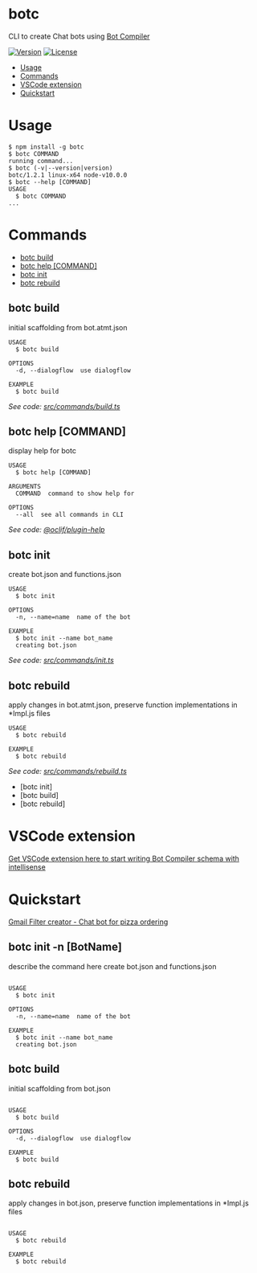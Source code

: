botc
====

CLI to create Chat bots using [Bot Compiler](https://abhivijay96.gitbooks.io/bot-compiler/content/)

[![Version](https://img.shields.io/npm/v/botc.svg)](https://npmjs.org/package/botc)
[![License](https://img.shields.io/npm/l/botc.svg)](https://github.com/bot-compiler/botc/blob/master/package.json)

<!-- toc -->
* [Usage](#usage)
* [Commands](#commands)
* [VSCode extension ](#vs-code-extension)
* [Quickstart](#quickstart)
<!-- tocstop -->
# Usage
<!-- usage -->
```sh-session
$ npm install -g botc
$ botc COMMAND
running command...
$ botc (-v|--version|version)
botc/1.2.1 linux-x64 node-v10.0.0
$ botc --help [COMMAND]
USAGE
  $ botc COMMAND
...
```
<!-- usagestop -->
# Commands
<!-- commands -->
* [botc build](#botc-build)
* [botc help [COMMAND]](#botc-help-command)
* [botc init](#botc-init)
* [botc rebuild](#botc-rebuild)

## botc build

initial scaffolding from bot.atmt.json

```
USAGE
  $ botc build

OPTIONS
  -d, --dialogflow  use dialogflow

EXAMPLE
  $ botc build
```

_See code: [src/commands/build.ts](https://github.com/bot-compiler/botc/blob/v1.2.1/src/commands/build.ts)_

## botc help [COMMAND]

display help for botc

```
USAGE
  $ botc help [COMMAND]

ARGUMENTS
  COMMAND  command to show help for

OPTIONS
  --all  see all commands in CLI
```

_See code: [@oclif/plugin-help](https://github.com/oclif/plugin-help/blob/v1.2.1/src/commands/help.ts)_

## botc init

create bot.json and functions.json

```
USAGE
  $ botc init

OPTIONS
  -n, --name=name  name of the bot

EXAMPLE
  $ botc init --name bot_name
  creating bot.json
```

_See code: [src/commands/init.ts](https://github.com/bot-compiler/botc/blob/v1.2.1/src/commands/init.ts)_

## botc rebuild

apply changes in bot.atmt.json, preserve function implementations in *Impl.js files

```
USAGE
  $ botc rebuild

EXAMPLE
  $ botc rebuild
```

_See code: [src/commands/rebuild.ts](https://github.com/bot-compiler/botc/blob/v1.2.1/src/commands/rebuild.ts)_
<!-- commandsstop -->
* [botc init]
* [botc build]
* [botc rebuild]

# VSCode extension 
[Get VSCode extension here to start writing Bot Compiler schema with intellisense](https://marketplace.visualstudio.com/items?itemName=abhivijay96.bot-compiler-schema-support)

# Quickstart
[Gmail Filter creator - Chat bot for pizza ordering](https://abhivijay96.gitbooks.io/bot-compiler/content/chapter1/example.html)

## botc init -n [BotName]

describe the command here
create bot.json and functions.json
```

USAGE
  $ botc init

OPTIONS
  -n, --name=name  name of the bot

EXAMPLE
  $ botc init --name bot_name
  creating bot.json
```

## botc build
initial scaffolding from bot.json
```

USAGE
  $ botc build

OPTIONS
  -d, --dialogflow  use dialogflow

EXAMPLE
  $ botc build
```

## botc rebuild
apply changes in bot.json, preserve function implementations in *Impl.js files
```

USAGE
  $ botc rebuild

EXAMPLE
  $ botc rebuild
```
